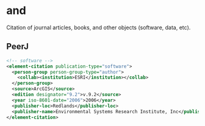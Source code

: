 # <element-citation> and <mixed-citation>

Citation of journal articles, books, and other objects (software, data, etc).

## PeerJ

```xml
<!-- software -->
<element-citation publication-type="software">
  <person-group person-group-type="author">
    <collab><institution>ESRI</institution></collab>
  </person-group>
  <source>ArcGIS</source>
  <edition designator="9.2">v.9.2</source>
  <year iso-8601-date="2006">2006</year>
  <publisher-loc>Redlands</publisher-loc>
  <publisher-name>Environmental Systems Research Institute, Inc</publisher-name>
</element-citation>
```